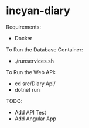 # incyan-diary

Requirements:
- Docker

To Run the Database Container:
-  ./runservices.sh
  
To Run the Web API:
-  cd src/Diary.Api/
-  dotnet run

TODO:
- Add API Test
- Add Angular App

